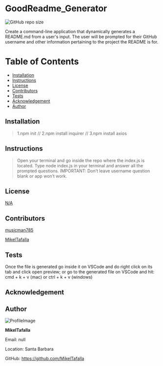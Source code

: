 
# GoodReadme_Generator

![GitHub repo size](https://img.shields.io/github/repo-size/MikelTafalla/GoodReadme_Generator?logo=github)

Create a command-line application that dynamically generates a README.md from a user's input. The user will be prompted for their GitHub username and other information pertaining to the project the README is for.

# Table of Contents

* [Installation](#installation)
* [Instructions](#instructions)
* [License](#license)
* [Contributors](#contributors)
* [Tests](#tests)
* [Acknowledgement](#acknowledgement)
* [Author](#author)

## Installation
> 1.npm init // 2.npm install inquirer // 3.npm install axios
## Instructions
> Open your terminal and go inside the repo where the index.js is located. Type node index.js in your terminal and answer all the prompted questions. IMPORTANT: Don’t leave username question blank or app won’t work.
## License 

[N/A](#)
 
## Contributors

[musicman785](http://github.com/musicman785)

[MikelTafalla](http://github.com/MikelTafalla)

## Tests
Once the file is generated go inside it on VSCode and do right click on its tab and click open preview; or go to the generated file on VSCode and hit: cmd + k + v (mac) or ctrl + k + v (windows)
## Acknowledgement




## Author 

![ProfileImage](https://avatars3.githubusercontent.com/u/61996656?v=4)


**MikelTafalla**

Email: null

Location: Santa Barbara

GitHub: https://github.com/MikelTafalla

